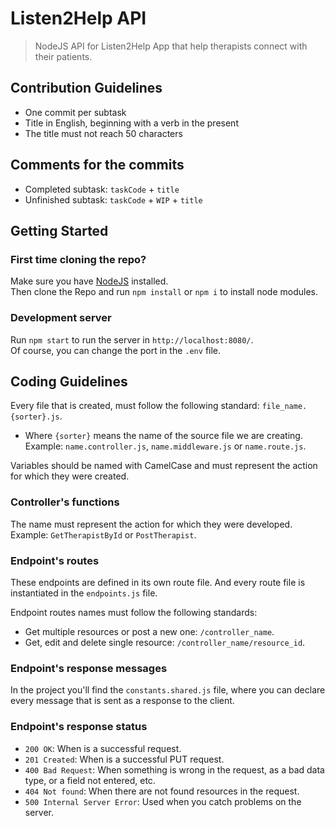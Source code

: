 
# Listen2Help API

> NodeJS API for Listen2Help App that help therapists connect with their patients.

## Contribution Guidelines

* One commit per subtask
* Title in English, beginning with a verb in the present
* The title must not reach 50 characters

## Comments for the commits
* Completed subtask: `taskCode` + `title`
* Unfinished subtask: `taskCode` + `WIP` + `title`

## Getting Started

### First time cloning the repo?

Make sure you have [NodeJS](https://nodejs.org/es/) installed.  
Then clone the Repo and run `npm install` or `npm i` to install node modules.

### Development server

Run `npm start` to run the server in `http://localhost:8080/`.  
Of course, you can change the port in the `.env` file.

## Coding Guidelines

Every file that is created, must follow the following standard: `file_name.{sorter}.js`.
* Where `{sorter}` means the name of the source file we are creating. Example: `name.controller.js`, `name.middleware.js` or `name.route.js`.

Variables should be named with CamelCase and must represent the action for which they were created.

### Controller's functions

The name must represent the action for which they were developed. Example: `GetTherapistById` or `PostTherapist`.

### Endpoint's routes

These endpoints are defined in its own route file. And every route file is instantiated in the `endpoints.js` file.

Endpoint routes names must follow the following standards:
* Get multiple resources or post a new one: `/controller_name`.
* Get, edit and delete single resource: `/controller_name/resource_id`.

### Endpoint's response messages

In the project you'll find the `constants.shared.js` file, where you can declare every message that is sent as a response to the client.

### Endpoint's response status
* `200 OK`: When is a successful request.
* `201 Created`: When is a successful PUT request.
* `400 Bad Request`: When something is wrong in the request, as a bad data type, or a field not entered, etc.
* `404 Not found`: When there are not  found resources in the request.
* `500 Internal Server Error`: Used when you catch problems on the server.
